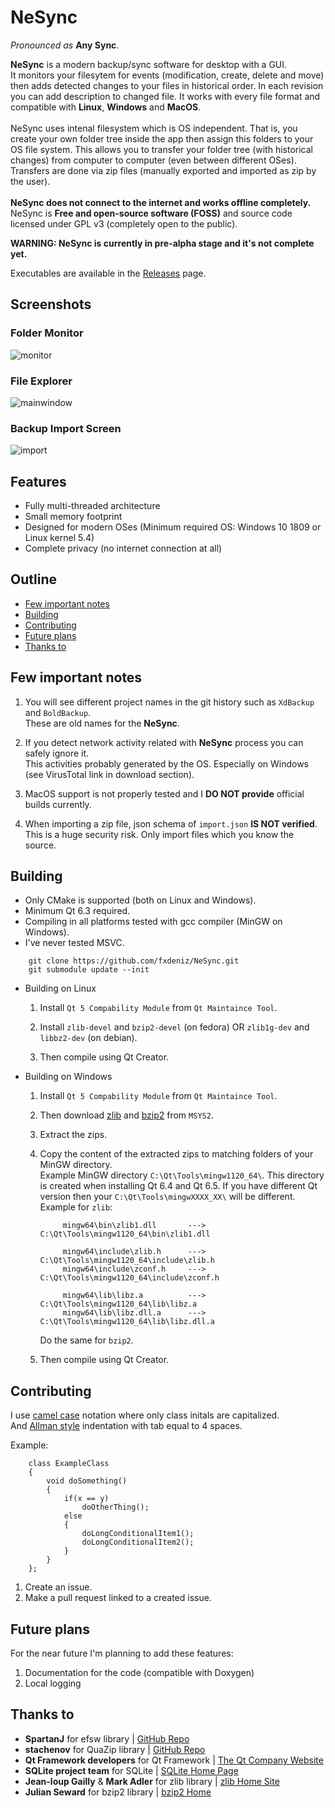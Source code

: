 # NeSync

_Pronounced as_ __Any Sync__.

__NeSync__ is a modern backup/sync software for desktop with a GUI.<br>
It monitors your filesytem for events (modification, create, delete and move) then adds detected changes to your files in historical order.
In each revision you can add description to changed file. It works with every file format and compatible with __Linux__, __Windows__ and __MacOS__.
<br><br>
NeSync uses intenal filesystem which is OS independent.
That is, you create your own folder tree inside the app then assign this folders to your OS file system. 
This allows you to transfer your folder tree (with historical changes) from computer to computer (even between different OSes).
Transfers are done via zip files (manually exported and imported as zip by the user).
<br><br>
__NeSync does not connect to the internet and works offline completely.__<br>
NeSync is __Free and open-source software (FOSS)__ and source code licensed under GPL v3 (completely open to the public).

__WARNING: NeSync is currently in pre-alpha stage and it's not complete yet.__

Executables are available in the [Releases](https://github.com/fxdeniz/NeSync/releases) page.


## Screenshots
### Folder Monitor
![monitor](https://github.com/fxdeniz/NeSync/assets/104620840/022d9798-bc30-4ace-8796-0f71d70f4936)
### File Explorer
![mainwindow](https://github.com/fxdeniz/NeSync/assets/104620840/3780549f-3a4b-474b-8696-a0214b7dfb4b)
### Backup Import Screen
![import](https://github.com/fxdeniz/NeSync/assets/104620840/06664327-5bb1-41ac-ac1c-6fe1a8526d38)


## Features
* Fully multi-threaded architecture
* Small memory footprint
* Designed for modern OSes (Minimum required OS: Windows 10 1809  or Linux kernel 5.4)
* Complete privacy (no internet connection at all)


## Outline

* [Few important notes](#few-important-notes)
* [Building](#building)
* [Contributing](#contributing)
* [Future plans](#future-plans)
* [Thanks to](#thanks-to)

## Few important notes

1. You will see different project names in the git history such as `XdBackup` and `BoldBackup`.<br>
   These are old names for the __NeSync__.
   
2. If you detect network activity related with __NeSync__ process you can safely ignore it.<br>
   This activities probably generated by the OS. Especially on Windows (see VirusTotal link in download section).
   
3. MacOS support is not properly tested and I __DO NOT provide__ official builds currently.

4. When importing a zip file, json schema of `import.json` __IS NOT verified__.<br>
   This is a huge security risk. Only import files which you know the source.


## Building

* Only CMake is supported (both on Linux and Windows).
* Minimum Qt 6.3 required.
* Compiling in all platforms tested with gcc compiler (MinGW on Windows).
* I've never tested MSVC.

```
    git clone https://github.com/fxdeniz/NeSync.git
    git submodule update --init
```

* Building on Linux
    1. Install `Qt 5 Compability Module` from `Qt Maintaince Tool`.
    
    2. Install `zlib-devel` and `bzip2-devel` (on fedora) OR `zlib1g-dev` and `libbz2-dev` (on debian).
    
    3. Then compile using Qt Creator.
    
* Building on Windows
    1. Install `Qt 5 Compability Module` from `Qt Maintaince Tool`.
    
    2. Then download [zlib](https://packages.msys2.org/package/mingw-w64-x86_64-zlib) and 
       [bzip2](https://packages.msys2.org/package/mingw-w64-x86_64-bzip2) from `MSYS2`.
       
    3. Extract the zips.
    
    4. Copy the content of the extracted zips to matching folders of your MinGW directory.<br>
       Example MinGW directory `C:\Qt\Tools\mingw1120_64\`. This directory is created when installing Qt 6.4 and Qt 6.5.
       If you have different Qt version then your `C:\Qt\Tools\mingwXXXX_XX\` will be different.
       <br>
       Example for `zlib`:
       ```
            mingw64\bin\zlib1.dll       --->    C:\Qt\Tools\mingw1120_64\bin\zlib1.dll
            
            mingw64\include\zlib.h      --->    C:\Qt\Tools\mingw1120_64\include\zlib.h        
            mingw64\include\zconf.h     --->    C:\Qt\Tools\mingw1120_64\include\zconf.h
            
            mingw64\lib\libz.a          --->    C:\Qt\Tools\mingw1120_64\lib\libz.a
            mingw64\lib\libz.dll.a      --->    C:\Qt\Tools\mingw1120_64\lib\libz.dll.a
       ```
       Do the same for `bzip2`.
       
    5. Then compile using Qt Creator.

## Contributing

I use [camel case](https://en.wikipedia.org/wiki/Camel_case) notation where only class initals are capitalized.<br>
And [Allman style](https://en.wikipedia.org/wiki/Indentation_style#Allman_style) indentation with tab equal to 4 spaces.
    
Example:
```
    class ExampleClass
    {
        void doSomething()
        {
            if(x == y)
                doOtherThing();
            else
            {
                doLongConditionalItem1();
                doLongConditionalItem2();                    
            }
        }
    };
```
    
1. Create an issue.
2. Make a pull request linked to a created issue.


## Future plans

For the near future I'm planning to add these features:
1. Documentation for the code (compatible with Doxygen)
2. Local logging


## Thanks to

* __SpartanJ__ for efsw library | [GitHub Repo](https://github.com/SpartanJ/efsw)
* __stachenov__ for QuaZip library | [GitHub Repo](https://github.com/stachenov/quazip)
* __Qt Framework developers__ for Qt Framework | [The Qt Company Website](https://www.qt.io)
* __SQLite project team__ for SQLite | [SQLite Home Page](https://www.sqlite.org)
* __Jean-loup Gailly__ & __Mark Adler__ for zlib library | [zlib Home Site](https://zlib.net)
* __Julian Seward__ for bzip2 library | [bzip2 Home](https://sourceware.org/bzip2)
